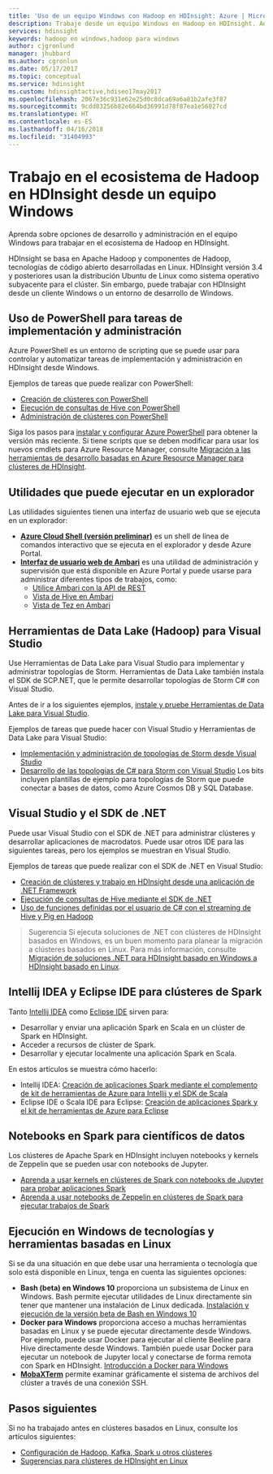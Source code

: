 ```yaml
---
title: 'Uso de un equipo Windows con Hadoop en HDInsight: Azure | Microsoft Docs'
description: Trabaje desde un equipo Windows en Hadoop en HDInsight. Administre y consulte clústeres con PowerShell, Visual Studio y herramientas de Linux. Desarrolle soluciones de macrodatos con .NET.
services: hdinsight
keywords: hadoop en windows,hadoop para windows
author: cjgronlund
manager: jhubbard
ms.author: cgronlun
ms.date: 05/17/2017
ms.topic: conceptual
ms.service: hdinsight
ms.custom: hdinsightactive,hdiseo17may2017
ms.openlocfilehash: 2067e36c931e62e25d0c8dca69a6a81b2afe3f87
ms.sourcegitcommit: 9cdd83256b82e664bd36991d78f87ea1e56827cd
ms.translationtype: HT
ms.contentlocale: es-ES
ms.lasthandoff: 04/16/2018
ms.locfileid: "31404993"
---
```

# <a name="work-in-the-hadoop-ecosystem-on-hdinsight-from-a-windows-pc"></a>Trabajo en el ecosistema de Hadoop en HDInsight desde un equipo Windows

Aprenda sobre opciones de desarrollo y administración en el equipo Windows para trabajar en el ecosistema de Hadoop en HDInsight. 

HDInsight se basa en Apache Hadoop y componentes de Hadoop, tecnologías de código abierto desarrolladas en Linux. HDInsight versión 3.4 y posteriores usan la distribución Ubuntu de Linux como sistema operativo subyacente para el clúster. Sin embargo, puede trabajar con HDInsight desde un cliente Windows o un entorno de desarrollo de Windows.

## <a name="use-powershell-for-deployment-and-management-tasks"></a>Uso de PowerShell para tareas de implementación y administración
Azure PowerShell es un entorno de scripting que se puede usar para controlar y automatizar tareas de implementación y administración en HDInsight desde Windows.

Ejemplos de tareas que puede realizar con PowerShell:

* [Creación de clústeres con PowerShell](hdinsight-hadoop-create-linux-clusters-azure-powershell.md)
* [Ejecución de consultas de Hive con PowerShell](hadoop/apache-hadoop-use-hive-powershell.md)
* [Administración de clústeres con PowerShell](hdinsight-administer-use-powershell.md)

Siga los pasos para [instalar y configurar Azure PowerShell](https://docs.microsoft.com/powershell/azure/install-azurerm-ps) para obtener la versión más reciente. Si tiene scripts que se deben modificar para usar los nuevos cmdlets para Azure Resource Manager, consulte [Migración a las herramientas de desarrollo basadas en Azure Resource Manager para clústeres de HDInsight](hdinsight-hadoop-development-using-azure-resource-manager.md).

## <a name="utilities-you-can-run-in-a-browser"></a>Utilidades que puede ejecutar en un explorador
Las utilidades siguientes tienen una interfaz de usuario web que se ejecuta en un explorador:
* **[Azure Cloud Shell (versión preliminar)](https://docs.microsoft.com/azure/cloud-shell/quickstart)** es un shell de línea de comandos interactivo que se ejecuta en el explorador y desde Azure Portal.
* **[Interfaz de usuario web de Ambari](hdinsight-hadoop-manage-ambari.md)** es una utilidad de administración y supervisión que está disponible en Azure Portal y puede usarse para administrar diferentes tipos de trabajos, como:
    * [Utilice Ambari con la API de REST](hdinsight-hadoop-manage-ambari-rest-api.md)
    * [Vista de Hive en Ambari](hadoop/apache-hadoop-use-hive-ambari-view.md)
    * [Vista de Tez en Ambari](hdinsight-debug-ambari-tez-view.md)

## <a name="data-lake-hadoop-tools-for-visual-studio"></a>Herramientas de Data Lake (Hadoop) para Visual Studio
Use Herramientas de Data Lake para Visual Studio para implementar y administrar topologías de Storm. Herramientas de Data Lake también instala el SDK de SCP.NET, que le permite desarrollar topologías de Storm C# con Visual Studio.

Antes de ir a los siguientes ejemplos, [instale y pruebe Herramientas de Data Lake para Visual Studio](hadoop/apache-hadoop-visual-studio-tools-get-started.md). 

Ejemplos de tareas que puede hacer con Visual Studio y Herramientas de Data Lake para Visual Studio:
* [Implementación y administración de topologías de Storm desde Visual Studio](storm/apache-storm-deploy-monitor-topology-linux.md)
* [Desarrollo de las topologías de C# para Storm con Visual Studio](storm/apache-storm-develop-csharp-visual-studio-topology.md) Los bits incluyen plantillas de ejemplo para topologías de Storm que puede conectar a bases de datos, como Azure Cosmos DB y SQL Database.

## <a name="visual-studio-and-the-net-sdk"></a>Visual Studio y el SDK de .NET 

Puede usar Visual Studio con el SDK de .NET para administrar clústeres y desarrollar aplicaciones de macrodatos. Puede usar otros IDE para las siguientes tareas, pero los ejemplos se muestran en Visual Studio.

Ejemplos de tareas que puede realizar con el SDK de .NET en Visual Studio:
* [Creación de clústeres y trabajo en HDInsight desde una aplicación de .NET Framework](hdinsight-hadoop-create-linux-clusters-dotnet-sdk.md)
* [Ejecución de consultas de Hive mediante el SDK de .NET](hadoop/apache-hadoop-use-hive-dotnet-sdk.md)
* [Uso de funciones definidas por el usuario de C# con el streaming de Hive y Pig en Hadoop](hadoop/apache-hadoop-hive-pig-udf-dotnet-csharp.md)

> Sugerencia Si ejecuta soluciones de .NET con clústeres de HDInsight basados en Windows, es un buen momento para planear la migración a clústeres basados en Linux. Para más información, consulte [Migración de soluciones .NET para HDInsight basado en Windows a HDInsight basado en Linux](hdinsight-hadoop-migrate-dotnet-to-linux.md).

## <a name="intellij-idea-and-eclipse-ide-for-spark-clusters"></a>Intellij IDEA y Eclipse IDE para clústeres de Spark
Tanto [Intellij IDEA](https://www.jetbrains.com/idea/download) como [Eclipse IDE](https://www.eclipse.org/downloads/) sirven para:
* Desarrollar y enviar una aplicación Spark en Scala en un clúster de Spark en HDInsight.
* Acceder a recursos de clúster de Spark.
* Desarrollar y ejecutar localmente una aplicación Spark en Scala.

En estos artículos se muestra cómo hacerlo: 
* Intellij IDEA: [Creación de aplicaciones Spark mediante el complemento de kit de herramientas de Azure para Intellij y el SDK de Scala](spark/apache-spark-intellij-tool-plugin.md)
* Eclipse IDE o Scala IDE para Eclipse: [Creación de aplicaciones Spark y el kit de herramientas de Azure para Eclipse](spark/apache-spark-eclipse-tool-plugin.md) 


## <a name="notebooks-on-spark-for-data-scientists"></a>Notebooks en Spark para científicos de datos 
Los clústeres de Apache Spark en HDInsight incluyen notebooks y kernels de Zeppelin que se pueden usar con notebooks de Jupyter. 

* [Aprenda a usar kernels en clústeres de Spark con notebooks de Jupyter para probar aplicaciones Spark](spark/apache-spark-zeppelin-notebook.md)
* [Aprenda a usar notebooks de Zeppelin en clústeres de Spark para ejecutar trabajos de Spark](spark/apache-spark-jupyter-notebook-kernels.md) 


## <a name="run-linux-based-tools-and-technologies-on-windows"></a>Ejecución en Windows de tecnologías y herramientas basadas en Linux

Si se da una situación en que debe usar una herramienta o tecnología que solo está disponible en Linux, tenga en cuenta las siguientes opciones:

* **Bash (beta) en Windows 10** proporciona un subsistema de Linux en Windows. Bash permite ejecutar utilidades de Linux directamente sin tener que mantener una instalación de Linux dedicada. [Instalación y ejecución de la versión beta de Bash en Windows 10](https://msdn.microsoft.com/commandline/wsl/install_guide)
* **Docker para Windows** proporciona acceso a muchas herramientas basadas en Linux y se puede ejecutar directamente desde Windows. Por ejemplo, puede usar Docker para ejecutar al cliente Beeline para Hive directamente desde Windows. También puede usar Docker para ejecutar un notebook de Jupyter local y conectarse de forma remota con Spark en HDInsight. [Introducción a Docker para Windows](https://docs.docker.com/docker-for-windows/)
* **[MobaXTerm](http://mobaxterm.mobatek.net/)** permite examinar gráficamente el sistema de archivos del clúster a través de una conexión SSH.

## <a name="next-steps"></a>Pasos siguientes
Si no ha trabajado antes en clústeres basados en Linux, consulte los artículos siguientes:
* [Configuración de Hadoop, Kafka, Spark u otros clústeres](hdinsight-hadoop-provision-linux-clusters.md)
* [Sugerencias para clústeres de HDInsight en Linux](hdinsight-hadoop-linux-information.md)
